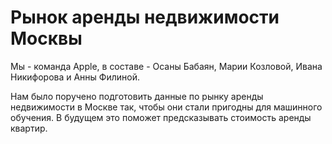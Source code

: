 # Рынок аренды недвижимости Москвы
Мы - команда Apple, в составе - Осаны Бабаян, Марии Козловой, Ивана Никифорова и Анны Филиной.

Нам было поручено подготовить данные по рынку аренды недвижимости в Москве так, чтобы они стали пригодны для машинного обучения. В будущем это поможет предсказывать стоимость аренды квартир.


